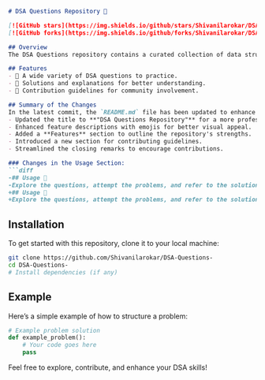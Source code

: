 ```markdown
# DSA Questions Repository 🌟

[![GitHub stars](https://img.shields.io/github/stars/Shivanilarokar/DSA-Questions-?style=social)](https://github.com/Shivanilarokar/DSA-Questions-)
[![GitHub forks](https://img.shields.io/github/forks/Shivanilarokar/DSA-Questions-?style=social)](https://github.com/Shivanilarokar/DSA-Questions-)

## Overview
The DSA Questions repository contains a curated collection of data structures and algorithms questions designed to help developers enhance their problem-solving skills and prepare for technical interviews.

## Features
- 📝 A wide variety of DSA questions to practice.
- 🚀 Solutions and explanations for better understanding.
- 🤝 Contribution guidelines for community involvement.

## Summary of the Changes
In the latest commit, the `README.md` file has been updated to enhance clarity and aesthetics:
- Updated the title to **"DSA Questions Repository"** for a more professional appearance.
- Enhanced feature descriptions with emojis for better visual appeal.
- Added a **Features** section to outline the repository's strengths.
- Introduced a new section for contributing guidelines.
- Streamlined the closing remarks to encourage contributions.

### Changes in the Usage Section:
```diff
-## Usage 📖
-Explore the questions, attempt the problems, and refer to the solutions and explanations provided.
+## Usage 📖
+Explore the questions, attempt the problems, and refer to the solutions and explanations provided.
```

## Installation
To get started with this repository, clone it to your local machine:
```bash
git clone https://github.com/Shivanilarokar/DSA-Questions-
cd DSA-Questions-
# Install dependencies (if any)
```

## Example
Here’s a simple example of how to structure a problem:
```python
# Example problem solution
def example_problem():
    # Your code goes here
    pass
```

Feel free to explore, contribute, and enhance your DSA skills!
```